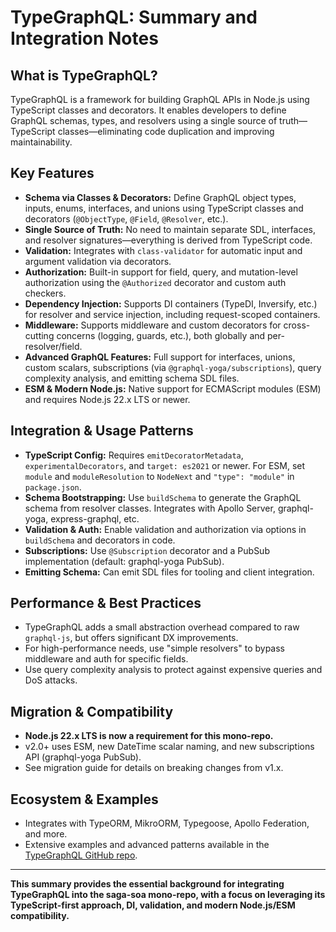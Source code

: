 # TypeGraphQL: Summary and Integration Notes

## What is TypeGraphQL?

TypeGraphQL is a framework for building GraphQL APIs in Node.js using TypeScript classes and decorators. It enables developers to define GraphQL schemas, types, and resolvers using a single source of truth—TypeScript classes—eliminating code duplication and improving maintainability.

## Key Features

- **Schema via Classes & Decorators:** Define GraphQL object types, inputs, enums, interfaces, and unions using TypeScript classes and decorators (`@ObjectType`, `@Field`, `@Resolver`, etc.).
- **Single Source of Truth:** No need to maintain separate SDL, interfaces, and resolver signatures—everything is derived from TypeScript code.
- **Validation:** Integrates with `class-validator` for automatic input and argument validation via decorators.
- **Authorization:** Built-in support for field, query, and mutation-level authorization using the `@Authorized` decorator and custom auth checkers.
- **Dependency Injection:** Supports DI containers (TypeDI, Inversify, etc.) for resolver and service injection, including request-scoped containers.
- **Middleware:** Supports middleware and custom decorators for cross-cutting concerns (logging, guards, etc.), both globally and per-resolver/field.
- **Advanced GraphQL Features:** Full support for interfaces, unions, custom scalars, subscriptions (via `@graphql-yoga/subscriptions`), query complexity analysis, and emitting schema SDL files.
- **ESM & Modern Node.js:** Native support for ECMAScript modules (ESM) and requires Node.js 22.x LTS or newer.

## Integration & Usage Patterns

- **TypeScript Config:** Requires `emitDecoratorMetadata`, `experimentalDecorators`, and `target: es2021` or newer. For ESM, set `module` and `moduleResolution` to `NodeNext` and `"type": "module"` in `package.json`.
- **Schema Bootstrapping:** Use `buildSchema` to generate the GraphQL schema from resolver classes. Integrates with Apollo Server, graphql-yoga, express-graphql, etc.
- **Validation & Auth:** Enable validation and authorization via options in `buildSchema` and decorators in code.
- **Subscriptions:** Use `@Subscription` decorator and a PubSub implementation (default: graphql-yoga PubSub).
- **Emitting Schema:** Can emit SDL files for tooling and client integration.

## Performance & Best Practices

- TypeGraphQL adds a small abstraction overhead compared to raw `graphql-js`, but offers significant DX improvements.
- For high-performance needs, use "simple resolvers" to bypass middleware and auth for specific fields.
- Use query complexity analysis to protect against expensive queries and DoS attacks.

## Migration & Compatibility

- **Node.js 22.x LTS is now a requirement for this mono-repo.**
- v2.0+ uses ESM, new DateTime scalar naming, and new subscriptions API (graphql-yoga PubSub).
- See migration guide for details on breaking changes from v1.x.

## Ecosystem & Examples

- Integrates with TypeORM, MikroORM, Typegoose, Apollo Federation, and more.
- Extensive examples and advanced patterns available in the [TypeGraphQL GitHub repo](https://github.com/MichalLytek/type-graphql/tree/master/examples).

---

**This summary provides the essential background for integrating TypeGraphQL into the saga-soa mono-repo, with a focus on leveraging its TypeScript-first approach, DI, validation, and modern Node.js/ESM compatibility.**
